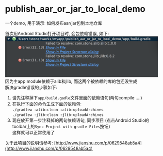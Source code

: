 # publish_aar_or_jar_to_local_demo
一个demo, 用于演示: 如何发布aar/jar包到本地仓库

首次用Android Studio打开项目时, 会包依赖错误, 如下:  
![](./error.png)  
因为主app module依赖于alib和jlib, 而这两个被依赖的库的包还没生成   
解决gradle错误的步骤如下:   
1. 请先注释掉下`app/build.gadle`文件里面的依赖语句(两句compile ....)   
2. 在执行下面的命令生成下面的依赖包:  
    `./gradlew :alib:clean :alib:uploadArchives`  
    `./gradlew :jlib:clean :jlib:uploadArchives`   
3. 现在放开第一步注释掉的两句依赖语句, 同步项目 (点击Android Studio的toolbar上的`Sync Project with gradle Files`按钮)    
这样就可以正常使用了  

关于此项目的说明请参考:
[http://www.jianshu.com/p/0629548ab5a4](http://www.jianshu.com/p/0629548ab5a4)


